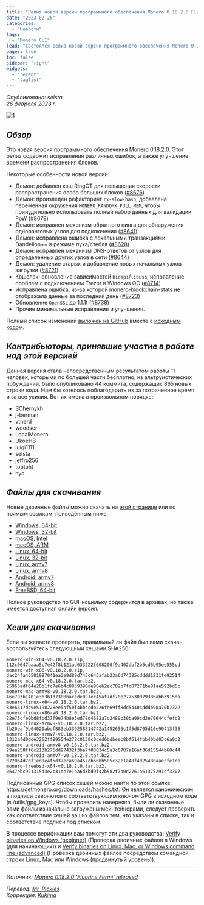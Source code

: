 ```yaml
---
title: "Релиз новой версии программного обеспечения Monero 0.18.2.0 Fluorine Fermi"
date: "2023-02-26"
categories:
  - "Новости"
tags:
  - "Monero CLI"
lead: "Состоялся релиз новой версии программного обеспечения Monero 0.18.2.0 Fluorine Fermi"
pager: true
toc: false
sidebar: "right"
widgets:
  - "recent"
  - "taglist"
---
```


_Опубликовано: selsta_  
_26 февраля 2023 г._

![1](/img/post/2022-07-19-monero-0.18.0.0-released/01.png)  

## _Обзор_

Это новая версия программного обеспечения Monero 0.18.2.0. Этот релиз содержит исправления различных ошибок, а также улучшение времени распространения блоков.

Некоторые особенности новой версии:
- Демон: добавлен кэш RingCT для повышения скорости распространения особо больших блоков ([#8676](https://github.com/monero-project/monero/pull/8676))
- Демон: произведен рефакторинг `rx-slow-hash`, добавлена переменная окружения `MONERO_RANDOMX_FULL_MEM`, чтобы принудительно использовать полный набор данных для валидации PoW ([#8678](https://github.com/monero-project/monero/pull/8678))
- Демон: исправлен механизм обратного пинга для обнаружения одноранговых узлов для подключения ([#8641](https://github.com/monero-project/monero/pull/8641))
- Демон: исправлена ошибка с локальными транзакциями Dandelion++ в режиме пуха/стебля ([#8628](https://github.com/monero-project/monero/pull/8628))
- Демон: исправлен механизм DNS-ответов от узлов для определенных других узлов в сети ([#8644](https://github.com/monero-project/monero/pull/8644))
- Демон: удаление старых и добавление новых начальных узлов загрузки ([#8721](https://github.com/monero-project/monero/pull/8721))
- Кошелек: обновление зависимостей `hidapi`/`libusb`, исправление проблем с подключением Trezor в Windows ОС ([#8714](https://github.com/monero-project/monero/pull/8714))
- Исправлена ошибка, из-за которой monero-blockchain-stats не отображала данные за последний день ([#8723](https://github.com/monero-project/monero/pull/8723))
- Обновление `OpenSSL` до 1.1.1t ([#8738](https://github.com/monero-project/monero/pull/8738))
- Прочие минимальные исправления и улучшения.

Полный список изменений [выложен на GitHub](https://github.com/monero-project/monero/compare/v0.18.2.0...v0.18.2.0) вместе с [исходным кодом](https://github.com/monero-project/monero/tree/v0.18.2.0).

## _Контрибьюторы, принявшие участие в работе над этой версией_

Данная версия стала непосредственным результатом работы 11 человек, которыми по большей части бесплатно, из альтруистических побуждений, было опубликовано 44 коммита, содержащих 865 новых строки кода. Нам бы хотелось поблагодарить их за потраченное время и за все усилия. Вот их имена в произвольном порядке:

- SChernykh
- j-berman
- vtnerd
- woodser
- LocalMonero
- UkoeHB
- luigi1111
- selsta
- jeffro256
- tobtoht
- hyc

## _Файлы для скачивания_

Новые двоичные файлы можно скачать на [этой странице](https://www.getmonero.org/downloads/) или по прямым ссылкам, приведённым ниже.

- [Windows, 64-bit](https://downloads.getmonero.org/cli/monero-win-x64-v0.18.2.0.zip)
- [Windows, 32-bit](https://downloads.getmonero.org/cli/monero-win-x86-v0.18.2.0.zip)
- [macOS, Intel](https://downloads.getmonero.org/cli/monero-mac-x64-v0.18.2.0.tar.bz2)
- [macOS, ARM](https://downloads.getmonero.org/cli/monero-mac-armv8-v0.18.2.0.tar.bz2)
- [Linux, 64-bit](https://downloads.getmonero.org/cli/monero-linux-x64-v0.18.2.0.tar.bz2)
- [Linux, 32-bit](https://downloads.getmonero.org/cli/monero-linux-x86-v0.18.2.0.tar.bz2)
- [Linux, armv7](https://downloads.getmonero.org/cli/monero-linux-armv7-v0.18.2.0.tar.bz2)
- [Linux, armv8](https://downloads.getmonero.org/cli/monero-linux-armv8-v0.18.2.0.tar.bz2)
- [Android, armv7](https://downloads.getmonero.org/cli/monero-android-armv7-v0.18.2.0.tar.bz2)
- [Android, armv8](https://downloads.getmonero.org/cli/monero-android-armv8-v0.18.2.0.tar.bz2)
- [FreeBSD, 64-bit](https://downloads.getmonero.org/cli/monero-freebsd-x64-v0.18.2.0.tar.bz2)

Полное руководство по GUI-кошельку содержится в архивах, но также имеется доступная [онлайн версия](https://github.com/monero-ecosystem/monero-GUI-guide/blob/master/monero-GUI-guide.md).

## _Хеши для скачивания_

Если вы желаете проверить, правильный ли файл был вами скачан, воспользуйтесь следующими хешами SHA256:

```
monero-win-x64-v0.18.2.0.zip, 112c0647baaa5c7e42f8b121ad633222f608200f9a402dbf2b5cd6b95ee555cd
monero-win-x86-v0.18.2.0.zip, dac24fa46581987041ea3e9d89d745c643afab23a6d74385cdddd1231fe92514
monero-mac-x64-v0.18.2.0.tar.bz2, 25965adf64e20b1fc7e6b4c8839390de90eb2ec702b7fc07271be81ae592bd5c
monero-mac-armv8-v0.18.2.0.tar.bz2, 46e793b1401e3b3b1d7308bacede021ec45af7df70e277530079386abb3915da
monero-linux-x64-v0.18.2.0.tar.bz2, 83e6517dc9e5198228ee5af50f4bbccdb226fe69ff8dd54404dddb90a70b7322
monero-linux-x86-v0.18.2.0.tar.bz2, 22e73cfe0bd8fbd37f9e74b8e3ed78d4682a7c2489b30ba00cd3e70644dfefc2
monero-linux-armv8-v0.18.2.0.tar.bz2, fb20eaf9b04020abdf883eb339258814742a1452653c1f5d8705d16e90413f35
monero-linux-armv7-v0.18.2.0.tar.bz2, 1312afd0dde3262ff89554e278c0130c0ced6bdbeec8bf614fbb40bd03c6a0d2
monero-android-armv8-v0.18.2.0.tar.bz2, 29ea258ff6c213b276dd97432f3ba7f03834c5a3c6787a16af36d15544b60c44
monero-android-armv7-v0.18.2.0.tar.bz2, d72064d7df1ed0e4f5d37eca69a457cb56bb505c32e1a48f4d25480aaecfe1ce
monero-freebsd-x64-v0.18.2.0.tar.bz2, 0647ebc921315d3e2c31de7e1ba6d3bd9f42b582f7b0d2761a61375291cf3307
```

Подписанный GPG список хешей можно найти по этой ссылке: https://getmonero.org/downloads/hashes.txt. Он является каноническим, а подписи сверяются с соответствующим ключом GPG в исходном коде (в /utils/gpg_keys). Чтобы проверить наверняка, были ли скачанные вами файлы изначально загружены мейнтейнерами, следует проверить как соответствие хешей ваших файлов тем, что указаны в списке, так и соответствие подписи под списком.

В процессе верификации вам помогут эти два руководства: [Verify binaries on Windows (beginner)](https://www.getmonero.org/resources/user-guides/verification-windows-beginner.html) (Проверка двоичных файлов в Windows (для начинающих)) и [Verify binaries on Linux, Mac, or Windows command line (advanced)](https://www.getmonero.org/resources/user-guides/verification-allos-advanced.html) (Проверка двоичных файлов посредством командной строки Linux, Mac или Windows (продвинутый уровень)).

---

_Источник: [Monero 0.18.2.0 'Fluorine Fermi' released](https://www.getmonero.org/2023/02/26/monero-0.18.2.0-released.html)_

_Перевод: [Mr. Pickles](https://t.me/v1docq47)_  
_Коррекция: [Kukima](https://t.me/Kukima)_
